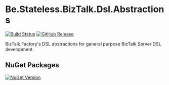 ﻿# Be.Stateless.BizTalk.Dsl.Abstractions

[![Build Status](https://dev.azure.com/icraftsoftware/be.stateless/_apis/build/status/Be.Stateless.BizTalk.Dsl.Abstractions%20Manual%20Release?branchName=master)](https://dev.azure.com/icraftsoftware/be.stateless/_build/latest?definitionId=52&branchName=master)
[![GitHub Release](https://img.shields.io/github/v/release/icraftsoftware/Be.Stateless.BizTalk.Dsl.Abstractions?label=Release&logo=github)](https://github.com/icraftsoftware/Be.Stateless.BizTalk.Dsl.Abstractions/releases/latest)

BizTalk.Factory's DSL abstractions for general purpose BizTalk Server DSL development.

## NuGet Packages

[![NuGet Version](https://img.shields.io/nuget/v/Be.Stateless.BizTalk.Dsl.Abstractions.svg?label=Be.Stateless.BizTalk.Dsl.Abstractions&style=flat&logo=nuget)](https://www.nuget.org/packages/Be.Stateless.BizTalk.Dsl.Abstractions/)
